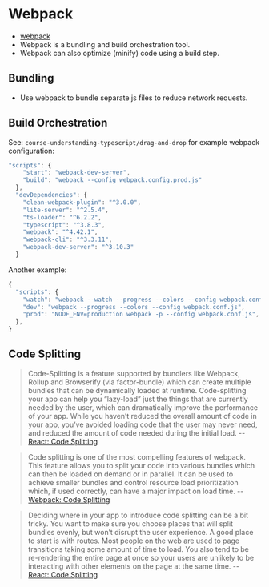 # Webpack
* [webpack](https://webpack.js.org)
* Webpack is a bundling and build orchestration tool.
* Webpack can also optimize (minify) code using a build step.

## Bundling
* Use webpack to bundle separate js files to reduce network requests.

## Build Orchestration
See: `course-understanding-typescript/drag-and-drop` for example webpack configuration:

``` javascript
"scripts": {
    "start": "webpack-dev-server",
    "build": "webpack --config webpack.config.prod.js"
  },
  "devDependencies": {
    "clean-webpack-plugin": "^3.0.0",
    "lite-server": "^2.5.4",
    "ts-loader": "^6.2.2",
    "typescript": "^3.8.3",
    "webpack": "^4.42.1",
    "webpack-cli": "^3.3.11",
    "webpack-dev-server": "^3.10.3"
  }
```

Another example:
``` javascript
{
  "scripts": {
    "watch": "webpack --watch --progress --colors --config webpack.conf.js",
    "dev": "webpack --progress --colors --config webpack.conf.js",
    "prod": "NODE_ENV=production webpack -p --config webpack.conf.js",
  },
}
```

## Code Splitting
> Code-Splitting is a feature supported by bundlers like Webpack, Rollup and Browserify (via factor-bundle) which can create multiple bundles that can be dynamically loaded at runtime. Code-splitting your app can help you “lazy-load” just the things that are currently needed by the user, which can dramatically improve the performance of your app. While you haven’t reduced the overall amount of code in your app, you’ve avoided loading code that the user may never need, and reduced the amount of code needed during the initial load.
-- [React: Code Splitting](https://reactjs.org/docs/code-splitting.html)

> Code splitting is one of the most compelling features of webpack. This feature allows you to split your code into various bundles which can then be loaded on demand or in parallel. It can be used to achieve smaller bundles and control resource load prioritization which, if used correctly, can have a major impact on load time.
-- [Webpack: Code Splitting](https://webpack.js.org/guides/code-splitting)

> Deciding where in your app to introduce code splitting can be a bit tricky. You want to make sure you choose places that will split bundles evenly, but won’t disrupt the user experience. A good place to start is with routes. Most people on the web are used to page transitions taking some amount of time to load. You also tend to be re-rendering the entire page at once so your users are unlikely to be interacting with other elements on the page at the same time.
-- [React: Code Splitting](https://reactjs.org/docs/code-splitting.html)